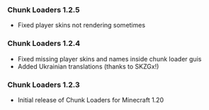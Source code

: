### Chunk Loaders 1.2.5
- Fixed player skins not rendering sometimes

### Chunk Loaders 1.2.4
- Fixed missing player skins and names inside chunk loader guis
- Added Ukrainian translations (thanks to SKZGx!)

### Chunk Loaders 1.2.3
- Initial release of Chunk Loaders for Minecraft 1.20
